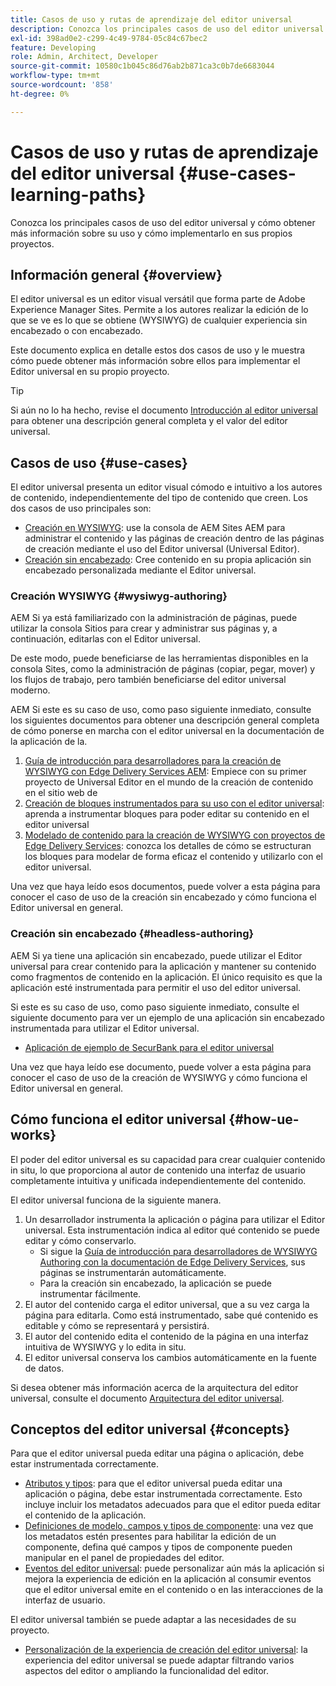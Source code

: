 ```yaml
---
title: Casos de uso y rutas de aprendizaje del editor universal
description: Conozca los principales casos de uso del editor universal y cómo obtener más información sobre su uso y cómo implementarlo en sus propios proyectos.
exl-id: 398ad0e2-c299-4c49-9784-05c84c67bec2
feature: Developing
role: Admin, Architect, Developer
source-git-commit: 10580c1b045c86d76ab2b871ca3c0b7de6683044
workflow-type: tm+mt
source-wordcount: '858'
ht-degree: 0%

---
```


# Casos de uso y rutas de aprendizaje del editor universal {#use-cases-learning-paths}

Conozca los principales casos de uso del editor universal y cómo obtener más información sobre su uso y cómo implementarlo en sus propios proyectos.

## Información general {#overview}

El editor universal es un editor visual versátil que forma parte de Adobe Experience Manager Sites. Permite a los autores realizar la edición de lo que se ve es lo que se obtiene (WYSIWYG) de cualquier experiencia sin encabezado o con encabezado.

Este documento explica en detalle estos dos casos de uso y le muestra cómo puede obtener más información sobre ellos para implementar el Editor universal en su propio proyecto.

>[!TIP]
>
>Si aún no lo ha hecho, revise el documento [Introducción al editor universal](/help/implementing/universal-editor/introduction.md) para obtener una descripción general completa y el valor del editor universal.

## Casos de uso {#use-cases}

El editor universal presenta un editor visual cómodo e intuitivo a los autores de contenido, independientemente del tipo de contenido que creen. Los dos casos de uso principales son:

* [Creación en WYSIWYG](#wysiwyg-authoring): use la consola de AEM Sites AEM para administrar el contenido y las páginas de creación dentro de las páginas de creación mediante el uso del Editor universal (Universal Editor).
* [Creación sin encabezado](#headless-authoring): Cree contenido en su propia aplicación sin encabezado personalizada mediante el Editor universal.

### Creación WYSIWYG {#wysiwyg-authoring}

AEM Si ya está familiarizado con la administración de páginas, puede utilizar la consola Sitios para crear y administrar sus páginas y, a continuación, editarlas con el Editor universal.

De este modo, puede beneficiarse de las herramientas disponibles en la consola Sites, como la administración de páginas (copiar, pegar, mover) y los flujos de trabajo, pero también beneficiarse del editor universal moderno.

AEM Si este es su caso de uso, como paso siguiente inmediato, consulte los siguientes documentos para obtener una descripción general completa de cómo ponerse en marcha con el editor universal en la documentación de la aplicación de la.

1. [Guía de introducción para desarrolladores para la creación de WYSIWYG con Edge Delivery Services AEM](/help/edge/wysiwyg-authoring/edge-dev-getting-started.md): Empiece con su primer proyecto de Universal Editor en el mundo de la creación de contenido en el sitio web de
1. [Creación de bloques instrumentados para su uso con el editor universal](/help/edge/wysiwyg-authoring/create-block.md): aprenda a instrumentar bloques para poder editar su contenido en el editor universal
1. [Modelado de contenido para la creación de WYSIWYG con proyectos de Edge Delivery Services](/help/edge/wysiwyg-authoring/content-modeling.md): conozca los detalles de cómo se estructuran los bloques para modelar de forma eficaz el contenido y utilizarlo con el editor universal.

Una vez que haya leído esos documentos, puede volver a esta página para conocer el caso de uso de la creación sin encabezado y cómo funciona el Editor universal en general.

### Creación sin encabezado {#headless-authoring}

AEM Si ya tiene una aplicación sin encabezado, puede utilizar el Editor universal para crear contenido para la aplicación y mantener su contenido como fragmentos de contenido en la aplicación. El único requisito es que la aplicación esté instrumentada para permitir el uso del editor universal.

Si este es su caso de uso, como paso siguiente inmediato, consulte el siguiente documento para ver un ejemplo de una aplicación sin encabezado instrumentada para utilizar el Editor universal.

* [Aplicación de ejemplo de SecurBank para el editor universal](/help/implementing/universal-editor/securbank.md)

Una vez que haya leído ese documento, puede volver a esta página para conocer el caso de uso de la creación de WYSIWYG y cómo funciona el Editor universal en general.

## Cómo funciona el editor universal {#how-ue-works}

El poder del editor universal es su capacidad para crear cualquier contenido in situ, lo que proporciona al autor de contenido una interfaz de usuario completamente intuitiva y unificada independientemente del contenido.

El editor universal funciona de la siguiente manera.

1. Un desarrollador instrumenta la aplicación o página para utilizar el Editor universal. Esta instrumentación indica al editor qué contenido se puede editar y cómo conservarlo.
   * Si sigue la [Guía de introducción para desarrolladores de WYSIWYG Authoring con la documentación de Edge Delivery Services](/help/edge/wysiwyg-authoring/edge-dev-getting-started.md), sus páginas se instrumentarán automáticamente.
   * Para la creación sin encabezado, la aplicación se puede instrumentar fácilmente.
1. El autor del contenido carga el editor universal, que a su vez carga la página para editarla. Como está instrumentado, sabe qué contenido es editable y cómo se representará y persistirá.
1. El autor del contenido edita el contenido de la página en una interfaz intuitiva de WYSIWYG y lo edita in situ.
1. El editor universal conserva los cambios automáticamente en la fuente de datos.

Si desea obtener más información acerca de la arquitectura del editor universal, consulte el documento [Arquitectura del editor universal](/help/implementing/universal-editor/architecture.md).

## Conceptos del editor universal {#concepts}

Para que el editor universal pueda editar una página o aplicación, debe estar instrumentada correctamente.

* [Atributos y tipos](/help/implementing/universal-editor/attributes-types.md): para que el editor universal pueda editar una aplicación o página, debe estar instrumentada correctamente. Esto incluye incluir los metadatos adecuados para que el editor pueda editar el contenido de la aplicación.
* [Definiciones de modelo, campos y tipos de componente](/help/implementing/universal-editor/field-types.md): una vez que los metadatos estén presentes para habilitar la edición de un componente, defina qué campos y tipos de componente pueden manipular en el panel de propiedades del editor.
* [Eventos del editor universal](/help/implementing/universal-editor/events.md): puede personalizar aún más la aplicación si mejora la experiencia de edición en la aplicación al consumir eventos que el editor universal emite en el contenido o en las interacciones de la interfaz de usuario.

El editor universal también se puede adaptar a las necesidades de su proyecto.

* [Personalización de la experiencia de creación del editor universal](/help/implementing/universal-editor/customizing.md): la experiencia del editor universal se puede adaptar filtrando varios aspectos del editor o ampliando la funcionalidad del editor.
